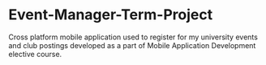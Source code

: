 # Event-Manager-Term-Project
 
Cross platform mobile application used to register for my university events and club postings developed as a part of Mobile Application Development elective course.
